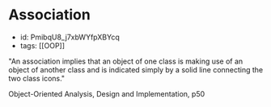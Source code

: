 # Association
* id: PmibqU8_j7xbWYfpXBYcq
* tags: [[OOP]]

"An association implies that an object of one class is making use of an object of another class and is indicated simply by a solid line connecting the two class icons."

Object-Oriented Analysis, Design and Implementation, p50